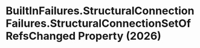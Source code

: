 # BuiltInFailures.StructuralConnectionFailures.StructuralConnectionSetOfRefsChanged Property (2026)

﻿